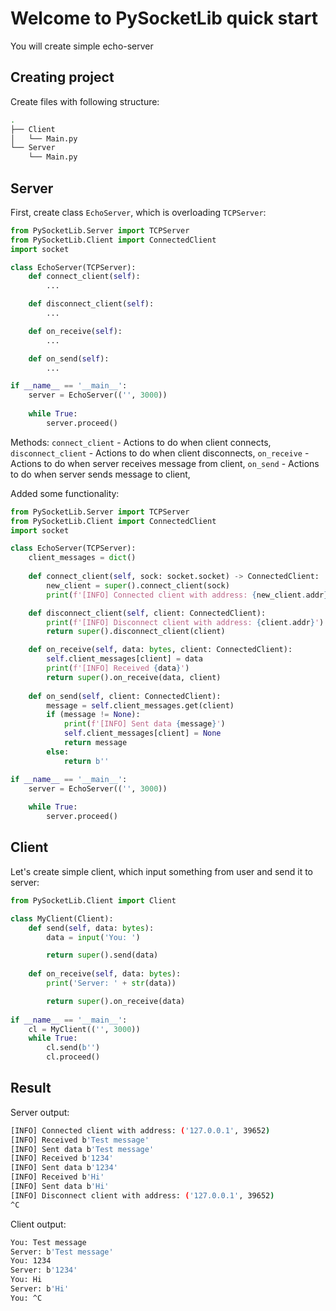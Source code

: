 # Welcome to PySocketLib quick start

You will create simple echo-server

## Creating project

Create files with following structure:

```bash
.
├── Client
│   └── Main.py
└── Server
    └── Main.py
```

## Server

First, create class `EchoServer`, which is overloading `TCPServer`:

```python
from PySocketLib.Server import TCPServer
from PySocketLib.Client import ConnectedClient
import socket

class EchoServer(TCPServer):
    def connect_client(self):
        ...

    def disconnect_client(self):
        ...

    def on_receive(self):
        ...

    def on_send(self):
        ...

if __name__ == '__main__':
    server = EchoServer(('', 3000))
    
    while True:
        server.proceed()
```

Methods:
`connect_client` - Actions to do when client connects,
`disconnect_client` - Actions to do when client disconnects,
`on_receive` - Actions to do when server receives message from client,
`on_send` - Actions to do when server sends message to client,

Added some functionality:

```python
from PySocketLib.Server import TCPServer
from PySocketLib.Client import ConnectedClient
import socket

class EchoServer(TCPServer):
    client_messages = dict()
    
    def connect_client(self, sock: socket.socket) -> ConnectedClient:
        new_client = super().connect_client(sock)
        print(f'[INFO] Connected client with address: {new_client.addr}')

    def disconnect_client(self, client: ConnectedClient):
        print(f'[INFO] Disconnect client with address: {client.addr}')
        return super().disconnect_client(client)

    def on_receive(self, data: bytes, client: ConnectedClient):
        self.client_messages[client] = data
        print(f'[INFO] Received {data}')
        return super().on_receive(data, client)
    
    def on_send(self, client: ConnectedClient):
        message = self.client_messages.get(client)
        if (message != None):
            print(f'[INFO] Sent data {message}')
            self.client_messages[client] = None
            return message
        else:
            return b''

if __name__ == '__main__':
    server = EchoServer(('', 3000))
    
    while True:
        server.proceed()
```

## Client

Let's create simple client, which input something from user and send it to server:

```python
from PySocketLib.Client import Client

class MyClient(Client):
    def send(self, data: bytes):
        data = input('You: ')

        return super().send(data)
    
    def on_receive(self, data: bytes):
        print('Server: ' + str(data))

        return super().on_receive(data)
    
if __name__ == '__main__':
    cl = MyClient(('', 3000))
    while True:
        cl.send(b'')
        cl.proceed()
```

## Result

Server output:

```bash
[INFO] Connected client with address: ('127.0.0.1', 39652)
[INFO] Received b'Test message'
[INFO] Sent data b'Test message'
[INFO] Received b'1234'
[INFO] Sent data b'1234'
[INFO] Received b'Hi'
[INFO] Sent data b'Hi'
[INFO] Disconnect client with address: ('127.0.0.1', 39652)
^C
```

Client output:

```bash
You: Test message
Server: b'Test message'
You: 1234
Server: b'1234'
You: Hi
Server: b'Hi'
You: ^C
```
